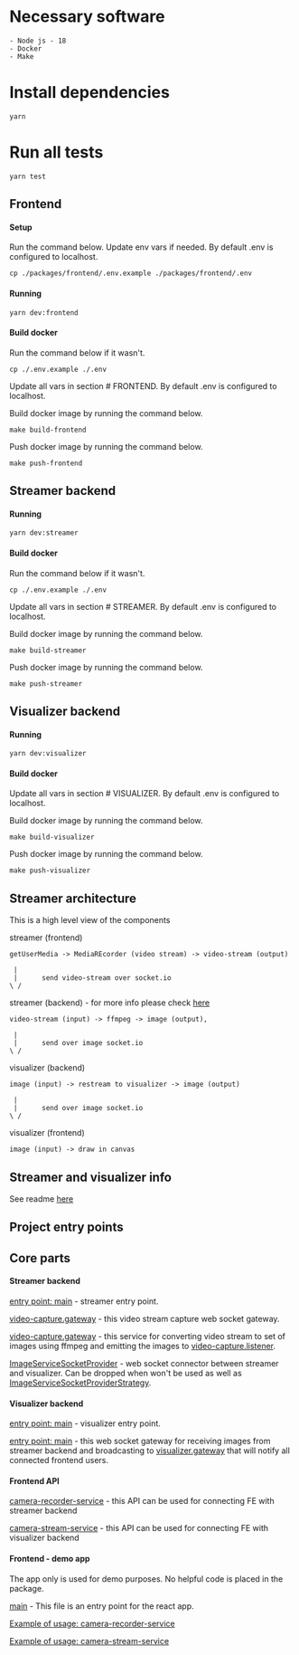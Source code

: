 # Necessary software

    - Node js - 18
    - Docker
    - Make

# Install dependencies

```
yarn
```

# Run all tests

```
yarn test
```

## Frontend

#### Setup

Run the command below. Update env vars if needed. By default .env is configured to localhost.

```
cp ./packages/frontend/.env.example ./packages/frontend/.env
```

#### Running

```
yarn dev:frontend
```

#### Build docker

Run the command below if it wasn't.

```
cp ./.env.example ./.env
```

Update all vars in section # FRONTEND. By default .env is configured to localhost.

Build docker image by running the command below.

```
make build-frontend
```

Push docker image by running the command below.

```
make push-frontend
```

## Streamer backend

#### Running

```
yarn dev:streamer
```

#### Build docker

Run the command below if it wasn't.

```
cp ./.env.example ./.env
```

Update all vars in section # STREAMER. By default .env is configured to localhost.

Build docker image by running the command below.

```
make build-streamer
```

Push docker image by running the command below.

```
make push-streamer
```

## Visualizer backend

#### Running

```
yarn dev:visualizer
```

#### Build docker

Update all vars in section # VISUALIZER. By default .env is configured to localhost.

Build docker image by running the command below.

```
make build-visualizer
```

Push docker image by running the command below.

```
make push-visualizer
```

## Streamer architecture

This is a high level view of the components

streamer (frontend)

```
getUserMedia -> MediaREcorder (video stream) -> video-stream (output)
```

```
 |
 |      send video-stream over socket.io
\ /
```

streamer (backend) - for more info please check [here](./packages/backend/Readme.md)

```
video-stream (input) -> ffmpeg -> image (output),
```

```
 |
 |      send over image socket.io
\ /
```

visualizer (backend)

```
image (input) -> restream to visualizer -> image (output)
```

```
 |
 |      send over image socket.io
\ /
```

visualizer (frontend)

```
image (input) -> draw in canvas
```

## Streamer and visualizer info

See readme [here](./packages/frontend-api/Readme.md)

## Project entry points

## Core parts

#### Streamer backend

[entry point: main](./packages/backend/apps/streamer/src/main.ts) - streamer entry point.

[video-capture.gateway](./packages/backend/apps/streamer/src/video-capture/video-capture.gateway.ts) - this video stream capture web socket gateway.

[video-capture.gateway](./packages/backend/apps/streamer/src/video-capture/video-capture.service.ts) - this service for converting video stream to set of images using ffmpeg and emitting the images to [video-capture.listener](./packages/backend/apps/streamer/src/video-capture/video-capture.listener.ts).

[ImageServiceSocketProvider](./packages/backend/apps/streamer/src/providers/ImageServiceSocketProvider.ts) - web socket connector between streamer and visualizer. Can be dropped when won't be used as well as [ImageServiceSocketProviderStrategy](./packages/backend/apps/streamer/src/providers/ImageServiceSocketProviderStrategy.ts).

#### Visualizer backend

[entry point: main](./packages/backend/apps/visualizer/src/main.ts) - visualizer entry point.

[entry point: main](./packages/backend/apps/visualizer/src/image-streamer-provider/image-streamer-provider.gateway.ts) - this web socket gateway for receiving images from streamer backend and broadcasting to [visualizer.gateway](./packages/backend/apps/visualizer/src/visualizer/visualizer.gateway.ts) that will notify all connected frontend users.

#### Frontend API

[camera-recorder-service](./packages/frontend-api/src/camera-recorder-service.ts) - this API can be used for connecting FE with streamer backend

[camera-stream-service](./packages/frontend-api/src/camera-stream-service.ts) - this API can be used for connecting FE with visualizer backend

#### Frontend - demo app

The app only is used for demo purposes. No helpful code is placed in the package.

[main](./packages/frontend/src/main.tsx) - This file is an entry point for the react app.

[Example of usage: camera-recorder-service](./packages/frontend/src/components/Streamer/Streamer.tsx)

[Example of usage: camera-stream-service](./packages/frontend/src/components/ImagePlayer/ImagePlayer.tsx)

